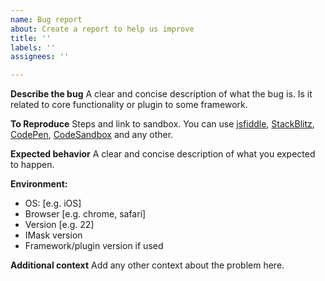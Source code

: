 ```yaml
---
name: Bug report
about: Create a report to help us improve
title: ''
labels: ''
assignees: ''

---
```


**Describe the bug**
A clear and concise description of what the bug is. Is it related to core functionality or plugin to some framework.

**To Reproduce**
Steps and link to sandbox. You can use [jsfiddle](https://jsfiddle.net/), [StackBlitz](https://stackblitz.com/), [CodePen](https://codepen.io/), [CodeSandbox](https://codesandbox.io/) and any other.

**Expected behavior**
A clear and concise description of what you expected to happen.

**Environment:**
 - OS: [e.g. iOS]
 - Browser [e.g. chrome, safari]
 - Version [e.g. 22]
 - IMask version
 - Framework/plugin version if used

**Additional context**
Add any other context about the problem here.
